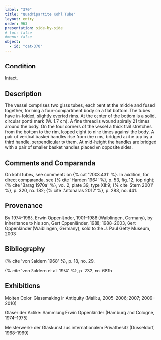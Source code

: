 ```yaml
---
label: "370"
title: "Quadripartite Kohl Tube"
layout: entry
order: 963
presentation: side-by-side
# toc: false
#menu: false 
object:
  - id: "cat-370"
---
```


## Condition

Intact.

## Description

The vessel comprises two glass tubes, each bent at the middle and fused together, forming a four-compartment body on a flat bottom. The tubes have in-folded, slightly everted rims. At the center of the bottom is a solid, circular pontil mark (W. 1.7 cm). A fine thread is wound spirally 21 times around the body. On the four corners of the vessel a thick trail stretches from the bottom to the rim, looped eight to nine times against the body. A pair of vertical basket handles rise from the rims, bridged at the top by a third handle, perpendicular to them. At mid-height the handles are bridged with a pair of smaller basket handles placed on opposite sides.

## Comments and Comparanda

On kohl tubes, see comments on {% cat '2003.431' %}. In addition, for direct comparanda, see {% cite 'Harden 1964' %}, p. 53, fig. 12, top right; {% cite 'Barag 1970a' %}, vol. 2, plate 39, type XII:9; {% cite 'Stern 2001' %}, p. 320, no. 182; {% cite 'Antonaras 2012' %}, p. 283, no. 441.

## Provenance

By 1974–1988, Erwin Oppenländer, 1901–1988 (Waiblingen, Germany), by inheritance to his son, Gert Oppenländer, 1988; 1988–2003, Gert Oppenländer (Waiblingen, Germany), sold to the J. Paul Getty Museum, 2003

## Bibliography

{% cite 'von Saldern 1968' %}, p. 18, no. 29.

{% cite 'von Saldern et al. 1974' %}, p. 232, no. 681b.

## Exhibitions

Molten Color: Glassmaking in Antiquity (Malibu, 2005–2006; 2007; 2009–2010)

Gläser der Antike: Sammlung Erwin Oppenländer (Hamburg and Cologne, 1974–1975)

Meisterwerke der Glaskunst aus internationalem Privatbesitz (Düsseldorf, 1968–1969)
